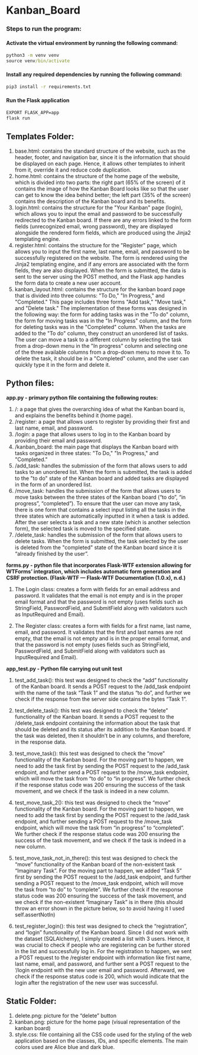 # Kanban_Board

### Steps to run the program:

#### Activate the virtual environment by running the following command:
```cmd
python3 -m venv venv
source venv/bin/activate
```


#### Install any required dependencies by running the following command:
```cmd
pip3 install -r requirements.txt
```

#### Run the Flask application
```cmd 
EXPORT FLASK_APP=app
flask run
```

## Templates Folder:
1. base.html: contains the standard structure of the website, such as the header, footer, and navigation bar, since it is the information that should be displayed on each page. Hence, it allows other templates to inherit from it, override it and reduce code duplication.
2. home.html: contains the structure of the home page of the website, which is divided into two parts: the right part (65% of the screen) of it contains the image of how the Kanban Board looks like so that the user can get to know the idea behind better; the left part (35% of the screen) contains the description of the Kanban board and its benefits. 
3. login.html: contains the structure for the "Your Kanban" page (login), which allows you to input the email and password to be successfully redirected to the Kanban board. If there are any errors linked to the form fields (unrecognized email, wrong password), they are displayed alongside the rendered form fields, which are produced using the Jinja2 templating engine.
4. register.html: contains the structure for the "Register" page, which allows you to input the first name, last name, email, and password to be successfully registered on the website. The form is rendered using the Jinja2 templating engine, and if any errors are associated with the form fields, they are also displayed. When the form is submitted, the data is sent to the server using the POST method, and the Flask app handles the form data to create a new user account.
5. kanban_layout.html: contains the structure for the kanban board page that is divided into three columns: "To Do," "In Progress," and "Completed." This page includes three forms "Add task," "Move task," and "Delete task." The implementation of these forms was designed in the following way: the form for adding tasks was in the "To do" column, the form for moving tasks was in the "In Progress" column, and the form for deleting tasks was in the "Completed" column. When the tasks are added to the "To do" column, they construct an unordered list of tasks. The user can move a task to a different column by selecting the task from a drop-down menu in the "In progress" column and selecting one of the three available columns from a drop-down menu to move it to. To delete the task, it should be in a "Completed" column, and the user can quickly type it in the form and delete it. 


## Python files: 
**app.py - primary python file containing the following routes:**
1. /: a page that gives the overarching idea of what the Kanban board is, and explains the benefits behind it (home page).
2. /register: a page that allows users to register by providing their first and last name, email, and password. 
3. /login: a page that allows users to log in to the Kanban board by providing their email and password.
4. /kanban_board: the main page that displays the Kanban board with tasks organized in three states: "To Do," "In Progress," and "Completed."
5. /add_task: handles the submission of the form that allows users to add tasks to an unordered list. When the form is submitted, the task is added to the "to do" state of the Kanban board and added tasks are displayed in the form of an unordered list.
6. /move_task: handles the submission of the form that allows users to move tasks between the three states of the Kanban board (“to do”, “in progress”, “completed”). To ensure that the user can move any task, there is one form that contains a select input listing all the tasks in the three states which are automatically inputted in it when a task is added. After the user selects a task and a new state (which is another selection form), the selected task is moved to the specified state.
7. /delete_task: handles the submission of the form that allows users to delete tasks. When the form is submitted, the task selected by the user is deleted from the "completed" state of the Kanban board since it is “already finished by the user”.


**forms.py - python file that incorporates Flask-WTF extension allowing for WTForms’ integration, which includes automatic form generation and CSRF protection. (Flask-WTF — Flask-WTF Documentation (1.0.x), n.d.)**

1. The Login class: creates a form with fields for an email address and password. It validates that the email is not empty and is in the proper email format and that the password is not empty (uses fields such as StringField, PasswordField, and SubmitField along with validators such as InputRequired and Email).

2. The Register class: creates a form with fields for a first name, last name, email, and password. It validates that the first and last names are not empty, that the email is not empty and is in the proper email format, and that the password is not empty (uses fields such as StringField, PasswordField, and SubmitField along with validators such as InputRequired and Email).


**app_test.py - Python file carrying out unit test**
1. test_add_task(): this test was designed to check the “add” functionality of the Kanban board. It sends a POST request to the /add_task endpoint with the name of the task “Task 1” and the status “to do”, and further we check if the response from the server side contains the bytes “Task 1”. 
2. test_delete_task(): this test was designed to check the “delete” functionality of the Kanban board. It sends a POST request to the /delete_task endpoint containing the information about the task that should be deleted and its status after its addition to the Kanban board. If the task was deleted, then it shouldn’t be in any columns, and therefore, in the response data. 
3. test_move_task(): this test was designed to check the “move” functionality of the Kanban board. For the moving part to happen, we need to add the task first by sending the POST request to the /add_task endpoint, and further send a POST request to the /move_task endpoint, which will move the task from “to do” to “in progress”. We further check if the response status code was 200 ensuring the success of the task movement, and we check if the task is indeed in a new column. 
4. test_move_task_2(): this test was designed to check the “move” functionality of the Kanban board. For the moving part to happen, we need to add the task first by sending the POST request to the /add_task endpoint, and further sending a POST request to the /move_task endpoint, which will move the task from “in progress” to “completed”. We further check if the response status code was 200 ensuring the success of the task movement, and we check if the task is indeed in a new column. 
5. test_move_task_not_in_there(): this test was designed to check the “move” functionality of the Kanban board of the non-existent task “Imaginary Task”. For the moving part to happen, we added “Task 5” first by sending the POST request to the /add_task endpoint, and further sending a POST request to the /move_task endpoint, which will move the task from “to do” to “complete”. We further check if the response status code was 200 ensuring the success of the task movement, and we check if the non-existent “Imaginary Task” is in there (this should throw an error shown in the picture below, so to avoid having it I used self.assertNotIn)

6. test_register_login(): this test was designed to check the “registration”, and “login” functionality of the Kanban board. Since I did not work with the dataset (SQLAlchemy), I simply created a list with 3 users. Hence, it was crucial to check if people who are registering can be further stored in the list and successfully log in. For the registration to happen, we sent a POST request to the /register endpoint with information like first name, last name, email, and password, and further sent a POST request to the ‘/login endpoint with the new user email and password. Afterward, we check if the response status code is 200, which would indicate that the login after the registration of the new user was successful. 



## Static Folder:
1. delete.png: picture for the “delete” button
2. kanban.png: picture for the home page (visual representation of the kanban board)
3. style.css: file containing all the CSS code used for the styling of the web application based on the classes, IDs, and specific elements. The main colors used are Alice blue and dark blue. 
